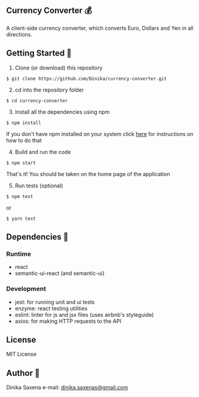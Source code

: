 ## Currency Converter  :moneybag:

A client-side currency converter, which converts Euro, Dollars and Yen in all directions.

## Getting Started :rocket:

1. Clone (or download) this repository
```
$ git clone https://github.com/Dinika/currency-converter.git
```

2. cd into the repository folder
```
$ cd currency-converter
```

3. Install all the dependencies using npm
```
$ npm install
```
If you don't have npm installed on your system click [here](https://www.npmjs.com/get-npm) for instructions on how to do that

4. Build and run the code
```
$ npm start
```
That's it! You should be taken on the home page of the application

5. Run tests (optional)
```
$ npm test
```
or
```
$ yarn test
```

## Dependencies :pushpin:

### Runtime

- react 
- semantic-ui-react (and semantic-ui)

### Development

- jest: for running unit and ui tests
- enzyme: react testing utilities
- eslint: linter for js and jsx files (uses airbnb's styleguide)
- axios: for making HTTP requests to the API 

## License
MIT License

## Author :angel:

Dinika Saxena 
e-mail: dinika.saxenas@gmail.com
